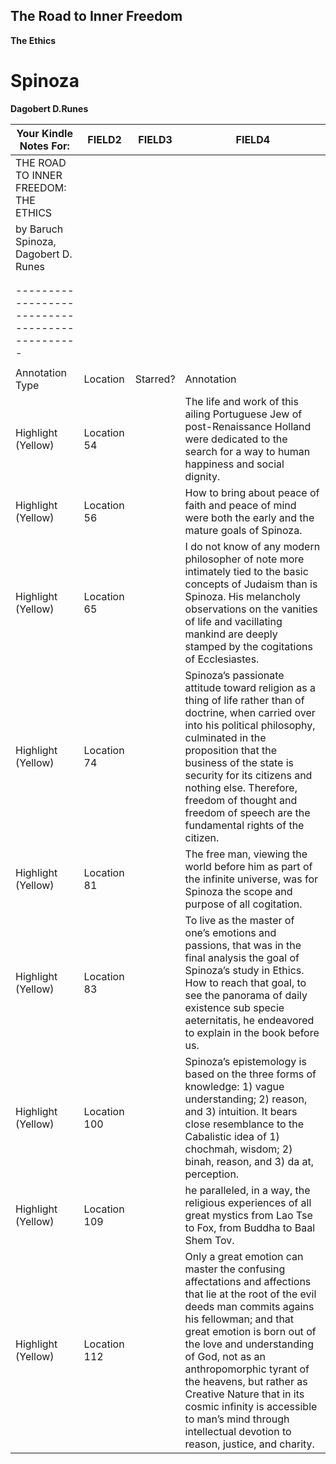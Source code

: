 ## The Road to Inner Freedom

**The Ethics**

# Spinoza

**Dagobert D.Runes**

|Your Kindle Notes For:                        |FIELD2      |FIELD3  |FIELD4                                                                                                                                                                                                                                                                                                                                                                                                                           |
|----------------------------------------------|------------|--------|---------------------------------------------------------------------------------------------------------------------------------------------------------------------------------------------------------------------------------------------------------------------------------------------------------------------------------------------------------------------------------------------------------------------------------|
|THE ROAD TO INNER FREEDOM: THE ETHICS         |            |        |                                                                                                                                                                                                                                                                                                                                                                                                                                 |
|by Baruch Spinoza, Dagobert D. Runes          |            |        |                                                                                                                                                                                                                                                                                                                                                                                                                                 |
|                                              |            |        |                                                                                                                                                                                                                                                                                                                                                                                                                                 |
|                                              |            |        |                                                                                                                                                                                                                                                                                                                                                                                                                                 |
|----------------------------------------------|            |        |                                                                                                                                                                                                                                                                                                                                                                                                                                 |
|                                              |            |        |                                                                                                                                                                                                                                                                                                                                                                                                                                 |
|Annotation Type                               |Location    |Starred?|Annotation                                                                                                                                                                                                                                                                                                                                                                                                                       |
|Highlight (Yellow)                            |Location 54 |        |The life and work of this ailing Portuguese Jew of post-Renaissance Holland were dedicated to the search for a way to human happiness and social dignity.                                                                                                                                                                                                                                                                        |
|Highlight (Yellow)                            |Location 56 |        |How to bring about peace of faith and peace of mind were both the early and the mature goals of Spinoza.                                                                                                                                                                                                                                                                                                                         |
|Highlight (Yellow)                            |Location 65 |        |I do not know of any modern philosopher of note more intimately tied to the basic concepts of Judaism than is Spinoza. His melancholy observations on the vanities of life and vacillating mankind are deeply stamped by the cogitations of Ecclesiastes.                                                                                                                                                                        |
|Highlight (Yellow)                            |Location 74 |        |Spinoza’s passionate attitude toward religion as a thing of life rather than of doctrine, when carried over into his political philosophy, culminated in the proposition that the business of the state is security for its citizens and nothing else. Therefore, freedom of thought and freedom of speech are the fundamental rights of the citizen.                                                                            |
|Highlight (Yellow)                            |Location 81 |        |The free man, viewing the world before him as part of the infinite universe, was for Spinoza the scope and purpose of all cogitation.                                                                                                                                                                                                                                                                                            |
|Highlight (Yellow)                            |Location 83 |        |To live as the master of one’s emotions and passions, that was in the final analysis the goal of Spinoza’s study in Ethics. How to reach that goal, to see the panorama of daily existence sub specie aeternitatis, he endeavored to explain in the book before us.                                                                                                                                                              |
|Highlight (Yellow)                            |Location 100|        |Spinoza’s epistemology is based on the three forms of knowledge: 1) vague understanding; 2) reason, and 3) intuition. It bears close resemblance to the Cabalistic idea of 1) chochmah, wisdom; 2) binah, reason, and 3) da at, perception.                                                                                                                                                                                      |
|Highlight (Yellow)                            |Location 109|        |he paralleled, in a way, the religious experiences of all great mystics from Lao Tse to Fox, from Buddha to Baal Shem Tov.                                                                                                                                                                                                                                                                                                       |
|Highlight (Yellow)                            |Location 112|        |Only a great emotion can master the confusing affectations and affections that lie at the root of the evil deeds man commits agains his fellowman; and that great emotion is born out of the love and understanding of God, not as an anthropomorphic tyrant of the heavens, but rather as Creative Nature that in its cosmic infinity is accessible to man’s mind through intellectual devotion to reason, justice, and charity.|
